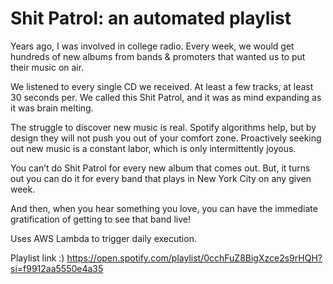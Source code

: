 # Shit Patrol: an automated playlist

Years ago, I was involved in college radio. Every week, we would get hundreds of new albums from bands & promoters that wanted us to put their music on air.

We listened to every single CD we received. At least a few tracks, at least 30 seconds per. We called this Shit Patrol, and it was as mind expanding as it was brain melting.

The struggle to discover new music is real. Spotify algorithms help, but by design they will not push you out of your comfort zone. Proactively seeking out new music is a constant labor, which is only intermittently joyous.

You can’t do Shit Patrol for every new album that comes out. But, it turns out you can do it for every band that plays in New York City on any given week.

And then, when you hear something you love, you can have the immediate gratification of getting to see that band live!

Uses AWS Lambda to trigger daily execution.

Playlist link :) https://open.spotify.com/playlist/0cchFuZ8BigXzce2s9rHQH?si=f9912aa5550e4a35
